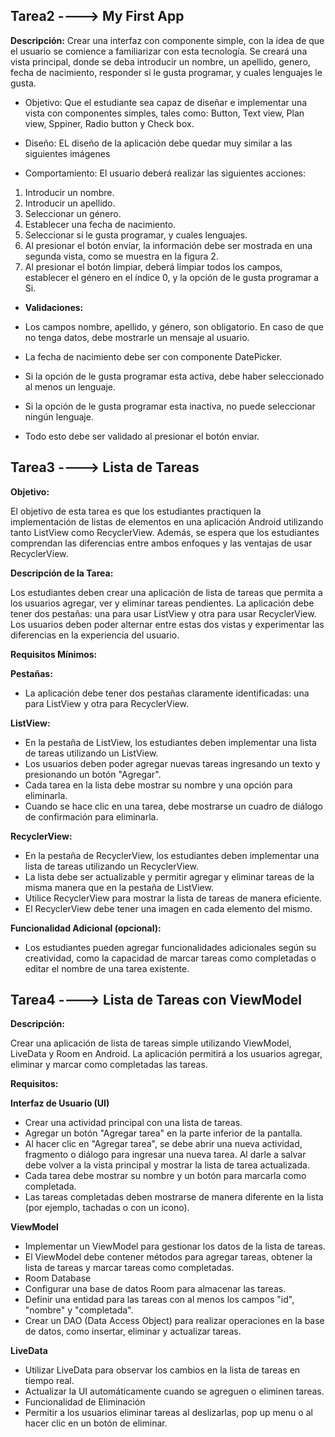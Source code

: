 ## **Tarea2 ----> My First App**
**Descripción:**
Crear una interfaz con componente simple, con la idea de que el usuario se comience a familiarizar con esta tecnología.
Se creará una vista principal, donde se deba introducir un nombre, un apellido, genero, fecha de nacimiento, responder si le gusta programar, y cuales lenguajes le gusta.

- Objetivo: Que el estudiante sea capaz de diseñar e implementar una vista con componentes simples, tales como: Button, Text view, Plan view, Sppiner, Radio button y Check box.

- Diseño: EL diseño de la aplicación debe quedar muy similar a las siguientes imágenes

- Comportamiento: El usuario deberá realizar las siguientes acciones:

1. Introducir un nombre.
2. Introducir un apellido.
3. Seleccionar un género.
4. Establecer una fecha de nacimiento.
5. Seleccionar si le gusta programar, y cuales lenguajes.
6. Al presionar el botón enviar, la información debe ser mostrada en una segunda vista, como se muestra en la figura 2.
7. Al presionar el botón limpiar, deberá limpiar todos los campos, establecer el género en el índice 0, y la opción de le gusta programar a Si.

- **Validaciones:**

- Los campos nombre, apellido, y género, son obligatorio. En caso de que no tenga datos, debe mostrarle un mensaje al usuario.
- La fecha de nacimiento debe ser con componente DatePicker.
- Si la opción de le gusta programar esta activa, debe haber seleccionado al menos un lenguaje.
- Si la opción de le gusta programar esta inactiva, no puede seleccionar ningún lenguaje.
- Todo esto debe ser validado al presionar el botón enviar.

## Tarea3 ----> Lista de Tareas

**Objetivo:**

El objetivo de esta tarea es que los estudiantes practiquen la implementación de listas de elementos en una aplicación Android utilizando tanto ListView como RecyclerView. Además, se espera que los estudiantes comprendan las diferencias entre ambos enfoques y las ventajas de usar RecyclerView.

**Descripción de la Tarea:**

Los estudiantes deben crear una aplicación de lista de tareas que permita a los usuarios agregar, ver y eliminar tareas pendientes. La aplicación debe tener dos pestañas: una para usar ListView y otra para usar RecyclerView. Los usuarios deben poder alternar entre estas dos vistas y experimentar las diferencias en la experiencia del usuario.

**Requisitos Mínimos:**

**Pestañas:**
- La aplicación debe tener dos pestañas claramente identificadas: una para ListView y otra para RecyclerView.

**ListView:**
- En la pestaña de ListView, los estudiantes deben implementar una lista de tareas utilizando un ListView.
- Los usuarios deben poder agregar nuevas tareas ingresando un texto y presionando un botón "Agregar".
- Cada tarea en la lista debe mostrar su nombre y una opción para eliminarla.
- Cuando se hace clic en una tarea, debe mostrarse un cuadro de diálogo de confirmación para eliminarla.

**RecyclerView:**
- En la pestaña de RecyclerView, los estudiantes deben implementar una lista de tareas utilizando un RecyclerView.
- La lista debe ser actualizable y permitir agregar y eliminar tareas de la misma manera que en la pestaña de ListView.
- Utilice RecyclerView para mostrar la lista de tareas de manera eficiente.
- El RecyclerView debe tener una imagen en cada elemento del mismo.

**Funcionalidad Adicional (opcional):**
- Los estudiantes pueden agregar funcionalidades adicionales según su creatividad, como la capacidad de marcar tareas como completadas o editar el nombre de una tarea existente.

## **Tarea4 ----> Lista de Tareas con ViewModel**
**Descripción:**

Crear una aplicación de lista de tareas simple utilizando ViewModel, LiveData y Room en Android. La aplicación permitirá a los usuarios agregar, eliminar y marcar como completadas las tareas.

**Requisitos:**

  **Interfaz de Usuario (UI)**
- Crear una actividad principal con una lista de tareas.
- Agregar un botón "Agregar tarea" en la parte inferior de la pantalla.
- Al hacer clic en "Agregar tarea", se debe abrir una nueva actividad, fragmento o diálogo para ingresar una nueva tarea. Al darle a salvar debe volver a la vista principal y mostrar la lista de tarea actualizada.
- Cada tarea debe mostrar su nombre y un botón para marcarla como completada.
- Las tareas completadas deben mostrarse de manera diferente en la lista (por ejemplo, tachadas o con un icono).

**ViewModel**
- Implementar un ViewModel para gestionar los datos de la lista de tareas.
- El ViewModel debe contener métodos para agregar tareas, obtener la lista de tareas y marcar tareas como completadas.
- Room Database
- Configurar una base de datos Room para almacenar las tareas.
- Definir una entidad para las tareas con al menos los campos "id", "nombre" y "completada".
- Crear un DAO (Data Access Object) para realizar operaciones en la base de datos, como insertar, eliminar y actualizar tareas.

**LiveData**
- Utilizar LiveData para observar los cambios en la lista de tareas en tiempo real.
- Actualizar la UI automáticamente cuando se agreguen o eliminen tareas.
- Funcionalidad de Eliminación
- Permitir a los usuarios eliminar tareas al deslizarlas, pop up menu o al hacer clic en un botón de eliminar.



